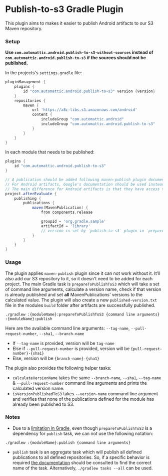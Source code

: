 # Publish-to-s3 Gradle Plugin

This plugin aims to makes it easier to publish Android artifacts to our S3 Maven repository.

### Setup

**Use `com.automattic.android.publish-to-s3-without-sources` instead of `com.automattic.android.publish-to-s3` if the sources should not be published.**

In the projects's `settings.gradle` file:

```groovy
pluginManagement {
    plugins {
        id "com.automattic.android.publish-to-s3" version {version}
    }
    repositories {
        maven {
            url 'https://a8c-libs.s3.amazonaws.com/android'
            content {
                includeGroup "com.automattic.android"
                includeGroup "com.automattic.android.publish-to-s3"
            }
        }
    }
}
```

In each module that needs to be published:

```groovy
plugins {
    id "com.automattic.android.publish-to-s3"
}

// A publication should be added following maven-publish plugin documentation: https://docs.gradle.org/current/userguide/publishing_maven.html
// For Android artifacts, Google's documentation should be used instead: https://developer.android.com/studio/build/maven-publish-plugin
// The main difference for Android artifacts is that they have access to `components.release`. However, it's only available after the project is evaluated, so the publishing block should be wrapped in `afterEvaluate`.
project.afterEvaluate {
    publishing {
        publications {
            maven(MavenPublication) {
                from components.release

                groupId = 'org.gradle.sample'
                artifactId = 'library'
                // version is set by `publish-to-s3` plugin in `prepareToPublishToS3` task, so it should be omitted
            }
        }
    }
}
```

### Usage

The plugin applies `maven-publish` plugin since it can not work without it. It'll also add our S3 repository to it, so it doesn't need to be added for each project. The main Gradle task is `prepareToPublishToS3` which will take a set of command line arguments, calculate a version name, check if that version is already published and set **all** MavenPublications' versions to the calculated value. The plugin will also create a new `published-version.txt` file in the modules `build` folder after artifacts are successfully published.

```
./gradlew :{moduleName}:prepareToPublishToS3 {command line arguments} :{moduleName}:publish
```

Here are the available command line arguments: `--tag-name`, `--pull-request-number`, `--sha1`, `--branch-name`

* If `--tag-name` is provided, version will be `tag-name`
* Else if `--pull-request-number` is provided, version will be `{pull-request-number}-{sha1}`
* Else, version will be `{branch-name}-{sha1}`

The plugin also provides the following helper tasks:

* `calculateVersionName` takes the same `--branch-name`, `--sha1`, `--tag-name` & `--pull-request-number` command line arguments and prints the calculated version name.
* `isVersionPublishedToS3` takes  `--version-name` command line argument and verifies that none of the publications defined for the module has already been published to S3.

### Notes


* Due to a [limitation in Gradle](https://docs.gradle.org/current/userguide/custom_tasks.html#limitations), even though `prepareToPublishToS3` is a dependency for `publish` task, we can not use the following notation:

```
./gradlew :{moduleName}:publish {command line arguments}
```

* `publish` task is an aggregate task which will publish all defined publications to all defined repositories.
So, if a specific behavior is required [the documentation](https://docs.gradle.org/current/userguide/publishing_maven.html#publishing_maven:tasks) should be consulted to find the correct name of the task. Alternatively, `./gradlew tasks --all` can be used.
